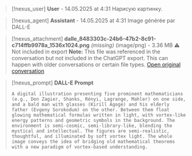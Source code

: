 >[!nexus_user] **User** - 14.05.2025 at 4:31
> Нарисую картинку.
<!-- UID: bbb214f1-9495-43f0-af44-74d250336d50 -->




>[!nexus_agent] **Assistant** - 14.05.2025 at 4:31
> Image générée par DALL-E

>[!nexus_attachment] **dalle_8483303c-24b6-47b2-8c91-c714ffb9978a_1536x1024.png** *(missing)* (image/png) - 3.36 MB
> ⚠️ Not included in export
> **Note:** This file was referenced in the conversation but not included in the ChatGPT export. This can happen with older conversations or certain file types.
> [Open original conversation](https://chatgpt.com/)

>[!nexus_prompt] **DALL-E Prompt**
> ```
> A digital illustration presenting five prominent mathematicians (e.g., Don Zagier, Shanks, Rényi, Lagrange, Mahler) on one side, and a bald man with glasses (Kirill Agogé) and his elderly father (Evgeny Sorokodum) on the other. Between them float glowing mathematical formulas written in light, with vortex-like energy patterns and geometric symbols in the background. The environment is semi-cosmic, semi-library-like, blending the mystical and intellectual. The figures are semi-realistic, thoughtful, and illuminated by soft vortex light. The whole image conveys the idea of bridging old mathematical theorems with a new paradigm of vortex-based understanding.
> ```
<!-- UID: 9b731843-8a83-4634-9cae-b3cb2ca4b13c -->